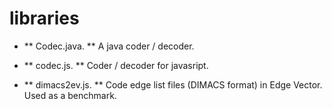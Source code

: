 # libraries

* ** Codec.java. ** A java coder / decoder.

* ** codec.js. ** Coder / decoder for javasript.

* ** dimacs2ev.js. ** Code edge list files (DIMACS format) in Edge Vector. Used as a benchmark.
